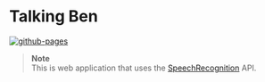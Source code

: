 # Talking Ben

[![github-pages](https://github.com/crashmax-dev/talking-ben/actions/workflows/gh-pages.yml/badge.svg?branch=master)](https://github.com/crashmax-dev/talking-ben/actions/workflows/gh-pages.yaml)

> **Note**\
> This is web application that uses the [SpeechRecognition](https://developer.mozilla.org/en-US/docs/Web/API/SpeechRecognition) API.
